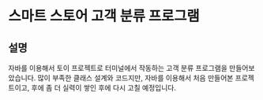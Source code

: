 # 스마트 스토어 고객 분류 프로그램

## 설명
자바를 이용해서 토이 프로젝트로 터미널에서 작동하는 고객 분류 프로그램을 만들어보았습니다.
많이 부족한 클래스 설계와 코드지만, 자바를 이용해서 처음 만들어본 프로젝트이고, 후에 좀 더 실력이 쌓인 후에 다시 고칠 예정입니다.
